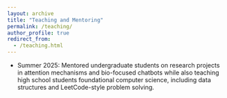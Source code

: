```yaml
---
layout: archive
title: "Teaching and Mentoring"
permalink: /teaching/
author_profile: true
redirect_from:
  - /teaching.html
---
```


* Summer 2025: Mentored undergraduate students on research projects in attention mechanisms and bio-focused chatbots while also teaching high school students foundational computer science, including data structures and LeetCode-style problem solving.
